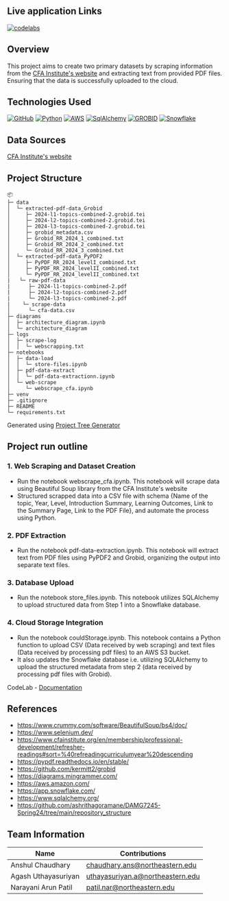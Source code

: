 ## Live application Links
[![codelabs](https://img.shields.io/badge/codelabs-4285F4?style=for-the-badge&logo=codelabs&logoColor=white)](https://docs.google.com/document/d/1dZdiE4i6tSN4ORSth-93WU_VrgvxRuWhSNYANm2L1e4/edit#heading=h.30zowzpo6ptm/)
## Overview

This project aims to create two primary datasets by scraping information from the [CFA Institute's website](https://www.cfainstitute.org/en/membership/professional-development/refresher-readings#sort=%40refreadingcurriculumyear%20descending) and extracting text from provided PDF files. Ensuring that the data is successfully uploaded to the cloud.

## Technologies Used
[![GitHub](https://img.shields.io/badge/GitHub-100000?style=for-the-badge&logo=github&logoColor=white)](https://github.com/)
[![Python](https://img.shields.io/badge/Python-FFD43B?style=for-the-badge&logo=python&logoColor=blue)](https://www.python.org/)
[![AWS](https://img.shields.io/badge/AWS-411120?style=for-the-badge)](https://aws.amazon.com/)
[![SqlAlchemy](https://img.shields.io/badge/SqlAlchemy-700000?style=for-the-badge)](https://www.sqlalchemy.org/)
[![GROBID](https://img.shields.io/badge/GROBID-FFFFFF?style=for-the-badge&logo=GROBID&logoColor=black)](https://grobid.readthedocs.io/en/latest/Introduction/)
[![Snowflake](https://img.shields.io/badge/snowflake-0000FF?style=for-the-badge&logo=snowflake&logoColor=white)](https://docs.snowflake.com/ )



## Data Sources
[CFA Institute's website](https://www.cfainstitute.org/en/membership/professional-development/refresher-readings#sort=%40refreadingcurriculumyear%20descending)


## Project Structure

```
📦 
├─ data
│  └─ extracted-pdf-data_Grobid
│     ├─ 2024-l1-topics-combined-2.grobid.tei
│     ├─ 2024-l2-topics-combined-2.grobid.tei
│     ├─ 2024-l3-topics-combined-2.grobid.tei
│     ├─ grobid_metadata.csv
│     ├─ Grobid_RR_2024_1_combined.txt
│     ├─ Grobid_RR_2024_2_combined.txt
│     └─ Grobid_RR_2024_3_combined.txt
│  └─ extracted-pdf-data_PyPDF2
│     ├─ PyPDF_RR_2024_levelI_combined.txt
│     ├─ PyPDF_RR_2024_levelII_combined.txt
│     └─ PyPDF_RR_2024_levelII_combined.txt
|   └─ raw-pdf-data
|      ├─ 2024-l1-topics-combined-2.pdf
|      ├─ 2024-l2-topics-combined-2.pdf
|      └─ 2024-l3-topics-combined-2.pdf
|    └─ scrape-data
│      └─ cfa-data.csv
├─ diagrams
│  ├─ architecture_diagram.ipynb
│  └─ architecture_diagram
├─ logs
│  ├─ scrape-log
│  │  └─ webscrapping.txt
├─ notebooks
│  ├─ data-load
│  │  └─ store-files.ipynb
│  ├─ pdf-data-extract
│  │  └─ pdf-data-extractionn.ipynb
│  └─ web-scrape
│     └─ webscrape_cfa.ipynb
├─ venv
├─ .gitignore
├─ README
└─ requirements.txt
```
Generated using [Project Tree Generator](https://woochanleee.github.io/project-tree-generator)


## Project run outline

### 1. Web Scraping and Dataset Creation

- Run the notebook webscrape_cfa.ipynb. This notebook will scrape data using Beautiful Soup library from the CFA Institute's website
- Structured scrapped data into a CSV file with schema {Name of the topic, Year, Level, Introduction Summary, Learning Outcomes, Link to the Summary Page, Link to the PDF File}, and automate the process using Python.

### 2. PDF Extraction
- Run the notebook pdf-data-extraction.ipynb. This notebook will extract text from PDF files using PyPDF2 and Grobid, organizing the output into separate text files.
  
### 3. Database Upload
- Run the notebook store_files.ipynb. This notebook utilizes SQLAlchemy to upload structured data from Step 1 into a Snowflake database.

### 4. Cloud Storage Integration
- Run the notebook couldStorage.ipynb. This notebook contains a Python function to upload CSV (Data received by web scraping) and text files (Data received by processing pdf files) to an AWS S3 bucket.
- It also updates the Snowflake database i.e. utilizing SQLAlchemy to upload the structured metadata from step 2 (data received by processing pdf files with Grobid).

CodeLab - [Documentation](https://docs.google.com/document/d/1dZdiE4i6tSN4ORSth-93WU_VrgvxRuWhSNYANm2L1e4/edit#heading=h.30zowzpo6ptm) 

## References

- https://www.crummy.com/software/BeautifulSoup/bs4/doc/
- https://www.selenium.dev/
- https://www.cfainstitute.org/en/membership/professional-development/refresher-readings#sort=%40refreadingcurriculumyear%20descending
- https://pypdf.readthedocs.io/en/stable/
- https://github.com/kermitt2/grobid
- https://diagrams.mingrammer.com/
- https://aws.amazon.com/
- https://app.snowflake.com/
- https://www.sqlalchemy.org/
- https://github.com/ashrithagoramane/DAMG7245-Spring24/tree/main/repository_structure


## Team Information 

Name | Contributions |
--- |--- |
Anshul Chaudhary | chaudhary.ans@northeastern.edu |
Agash Uthayasuriyan | uthayasuriyan.a@northeastern.edu |
Narayani Arun Patil | patil.nar@northeastern.edu |
